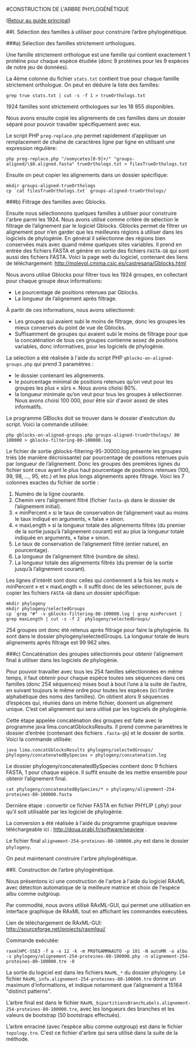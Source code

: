 #CONSTRUCTION DE L'ARBRE PHYLOGÉNÉTIQUE

([Retour au guide principal](https://github.com/notoraptor/LIMA/blob/master/lima/_test_data/README.md))

##I. Sélection des familles à utiliser pour construire l’arbre phylogénétique.

###a) Sélection des familles strictement orthologues.

Une famille strictement orthologue est une famille qui contient exactement 1 protéine pour chaque espèce étudiée (donc 9 protéines pour les 9 espèces de notre jeu de données).

La 4ème colonne du fichier `stats.txt` contient true pour chaque famille strictement orthologue. On peut en déduire la liste des familles:
```
grep true stats.txt | cut -s -f 1 > trueOrthologs.txt
```

1924 familles sont strictement orthologues sur les 18 955 disponibles.

Nous avons ensuite copié les alignements de ces familles dans un dossier séparé pour pouvoir travailler spécifiquement avec eux.

Le script PHP `preg-replace.php` permet rapidement d’appliquer un remplacement de chaîne de caractères ligne par ligne en utilisant une expression régulière:
```
php preg-replace.php "/oomycetes[0-9]+/" "groups-aligned/\$0.aligned.fasta" trueOrthologs.txt > filesTrueOrthologs.txt
```

Ensuite on peut copier les alignements dans un dossier spécifique:
```
mkdir groups-aligned-trueOrthologs
cp `cat filesTrueOrthologs.txt` groups-aligned-trueOrthologs/
```

###b) Filtrage des familles avec Gblocks.

Ensuite nous sélectionnons quelques familles à utiliser pour construire l'arbre parmi les 1924. Nous avons utilisé comme critère de sélection le filtrage de l’alignement par le logiciel Gblocks.
Gblocks permet de filtrer un alignement pour n’en garder que les meilleures régions à utiliser dans les logiciels de phylogénie. En général il sélectionne des régions bien conservées mais avec quand même quelques sites variables. Il prend en entrée des fichiers FASTA et génère en sortie des fichiers `FASTA-GB` qui sont aussi des fichiers FASTA. Voici la page web du logiciel, contenant des liens de téléchargement:  http://molevol.cmima.csic.es/castresana/Gblocks.html

Nous avons utilisé Gblocks pour filtrer tous les 1924 groupes, en collectant pour chaque groupe deux informations:
* Le pourcentage de positions retenues par Gblocks.
* La longueur de l’alignement après filtrage.

À partir de ces informations, nous avons sélectionné:
* Les groupes qui avaient subi le moins de filtrage, donc les groupes les mieux conservés du point de vue de Gblocks.
* Suffisamment de groupes qui avaient subi le moins de filtrage pour que la concaténation de tous ces groupes contienne assez de positions variables, donc informatives, pour les logiciels de phylogénie.

La sélection a été réalisée à l'aide du script PHP `gblocks-on-aligned-groups.php` qui prend 3 paramètres :
* le dossier contenant les alignements.
* le pourcentage minimal de positions retenues qu’on veut pour les groupes les plus « sûrs ». Nous avons choisi 80%.
* la longueur minimale qu’on veut pour tous les groupes à sélectionner. Nous avons choisi 100 000, pour être sûr d'avoir assez de sites informatifs.

Le programme GBlocks doit se trouver dans le dossier d'exécution du script. Voici la commande utilisée:
```
php gblocks-on-aligned-groups.php groups-aligned-trueOrthologs/ 80 100000 > gblocks-filtering-80-100000.log
```

Le fichier de sortie gblocks-filtering-95-30000.log présente les groupes triés (de manière décroissante) par pourcentage de positions retenues puis par longueur de l’alignement. Donc les groupes des premières lignes du fichier sont ceux ayant le plus haut pourcentage de positions retenues (100, 99, 98, …, 95, etc.) et les plus longs alignements après filtrage. Voici les 7 colonnes exactes du fichier de sortie :

1. Numéro de la ligne courante.
2. Chemin vers l’alignement filtré (fichier `fasta-gb` dans le dossier de l’alignement initial).
3. « minPercent » si le taux de conservation de l’alignement vaut au moins le taux indiqué en arguments, « false » sinon.
4. « maxLength » si la longueur totale des alignements filtrés (du premier de la sortie jusqu’à l’alignement courant) est au plus la longueur totale indiquée en arguments, « false » sinon.
5. Le taux de conservation de l’alignement filtré (entier naturel, en pourcentage).
6. La longueur de l’alignement filtré (nombre de sites).
7. La longueur totale des alignements filtrés (du premier de la sortie jusqu’à l’alignement courant).

Les lignes d’intérêt sont donc celles qui contiennent à la fois les mots « minPercent » et « maxLength ». Il suffit donc de les sélectionner, puis de copier les fichiers `FASTA-GB` dans un dossier spécifique:
```
mkdir phylogeny
mkdir phylogeny/selectedGroups
cp `grep "#" -v gblocks-filtering-80-100000.log | grep minPercent | grep maxLength | cut -s -f 2` phylogeny/selectedGroups/
```

254 groupes ont donc été retenus après fitlrage pour faire la phylogénie. Ils sont dans le dossier phylogeny/selectedGroups. La longueur totale de leurs alignements après filtrage est 99 962 sites.

###c) Concaténation des groupes sélectionnés pour obtenir l’alignement final à utiliser dans les logiciels de phylogénie.

Pour pouvoir travailler avec tous les 254 familles sélectionnées en même temps, il faut obtenir pour chaque espèce toutes ses séquences dans ces familles (donc 254 séquences) mises bout à bout l’une à la suite de l’autre, en suivant toujours le même ordre pour toutes les espèces (ici l’ordre alphabétique des noms des familles). On obtient alors 9 séquences d’espèces qui, réunies dans un même fichier, donnent un alignement unique. C’est cet alignement qui sera utilisé par les logiciels de phylogénie.

Cette étape appelée concaténation des groupes est faite avec le programme java lima.concatGblocksResults. Il prend comme paramètres le dossier d’entrée (contenant des fichiers `.fasta-gb`) et le dossier de sortie. Voici la commande utilisée:
```
java lima.concatGblocksResults phylogeny/selectedGroups/ phylogeny/concatenatedBySpecies > phylogeny/concatenation.log
```

Le dossier phylogeny/concatenatedBySpecies contient donc 9 fichiers FASTA, 1 pour chaque espèce. Il suffit ensuite de les mettre ensemble pour obtenir l’alignement final.
```
cat phylogeny/concatenatedBySpecies/* > phylogeny/alignement-254-proteines-80-100000.fasta
```

Dernière étape : convertir ce fichier FASTA en fichier PHYLIP (.phy) pour qu’il soit utilisable par les logiciel de phylogénie.

La conversion a été réalisée à l'aide du programme graphique seaview téléchargeable ici : http://doua.prabi.fr/software/seaview .

Le fichier final `alignement-254-proteines-80-100000.phy` est dans le dossier `phylogeny`.

On peut maintenant construire l'arbre phylogénétique.

##II. Construction de l’arbre phylogénétique.

Nous présentons ici une construction de l'arbre à l'aide du logiciel RAxML avec détection automatique de la meilleure matrice et choix de l'espèce albu comme outgroup.

Par commodité, nous avons utilisé RAxML-GUI, qui permet une utilisation en interface graphique de RAxML tout en affichant les commandes exécutées.

Lien de téléchargement de RAxML-GUI: http://sourceforge.net/projects/raxmlgui/

Commande exécutée:
```
raxmlHPC-SSE3 -f a -x 12 -k -m PROTGAMMAAUTO -p 181 -N autoMR -o albu -s phylogeny/alignement-254-proteines-80-100000.phy -n alignement-254-proteines-80-100000.tre -O 
```

La sortie du logiciel est dans les fichiers `RAxML_*` du dossier phylogeny. Le fichier `RAxML_info.alignement-254-proteines-80-100000.tre` donne un maximum d’informations, et indique notamment que l’alignement a 15164 "distinct patterns".

L’arbre final est dans le fichier `RAxML_bipartitionsBranchLabels.alignement-254-proteines-80-100000.tre`, avec les longueurs des branches et les valeurs de bootstrap (50 bootstraps effectués).

L’arbre enraciné (avec l’espèce albu comme outgroup) est dans le fichier `topology.tre`. C'est ce fichier d'arbre qui sera utilisé dans la suite de la méthode.
